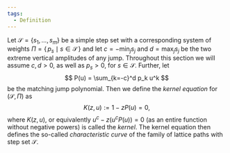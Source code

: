 ```yaml
---
tags:
  - Definition
---
```

Let $\mathcal{S} = \{s_1,\dots,s_m\}$ be a simple step set with a corresponding system of weights $\Pi = \{\, p_s\mid s \in \mathcal{S} \,\}$ and let $c = - \min_j s_j$ and $d = \max_j s_j$ be the two extreme vertical amplitudes of any jump. Throughout this section we will assume $c, d > 0$, as well as $p_s > 0$, for $s \in \mathcal{S}$. Further, let 
$$
P(u) = \sum_{k=-c}^d p_k u^k
$$ 
be the matching jump polynomial.
Then we define the *kernel equation* for $(\mathcal{S},\Pi)$ as 
$$\begin{equation*}
K(z,u) := 1 - zP(u) = 0,
\end{equation*}$$
where $K(z,u)$, or equivalently $u^c - z(u^cP(u)) = 0$ (as an entire function without negative powers) is called the *kernel*. 
The kernel equation then defines the so-called *characteristic curve* of the family of lattice paths with step set $\mathcal{S}$.
